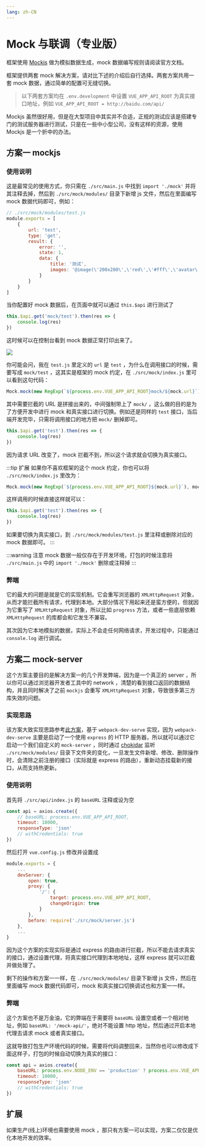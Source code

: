 ```yaml
---
lang: zh-CN
---
```


# Mock 与联调（专业版）

框架使用 [Mockjs](https://github.com/nuysoft/Mock) 做为模拟数据生成，mock 数据编写规则请阅读官方文档。

框架提供两套 mock 解决方案，请对比下述的介绍后自行选择。两套方案共用一套 mock 数据，通过简单的配置可无缝切换。

> 以下两套方案均在 `.env.development` 中设置 `VUE_APP_API_ROOT` 为真实接口地址，例如 `VUE_APP_API_ROOT = http://baidu.com/api/`

Mockjs 虽然很好用，但是在大型项目中其实并不合适，正规的测试应该是搭建专门的测试服务器进行测试，只是在一些中小型公司，没有这样的资源，使用 Mockjs 是一个折中的办法。

## 方案一 mockjs

### 使用说明

这是最常见的使用方式，你只需在 `./src/main.js` 中找到 `import './mock'` 并将其注释去掉，然后到 `./src/mock/modules/` 目录下新增 js 文件，然后在里面编写 mock 数据代码即可，例如：

```js
// ./src/mock/modules/test.js
module.exports = [
    {
        url: 'test',
        type: 'get',
        result: {
            error: '',
            state: 1,
            data: {
                title: '测试',
                images: '@image(\'200x200\',\'red\',\'#fff\',\'avatar\')'
            }
        }
    }
]
```

当你配置好 mock 数据后，在页面中就可以通过 `this.$api` 进行测试了

```js
this.$api.get('mock/test').then(res => {
    console.log(res)
})
```

这时候可以在控制台看到 mock 数据正常打印出来了。

![](/fantastic-admin/mock1.png)

你可能会问，我在 `test.js` 里定义的 `url` 是 `test` ，为什么在调用接口的时候，需要写成 `mock/test` ，这其实是框架的 mock 约定，在 `./src/mock/index.js` 里可以看到这句代码：

```js
Mock.mock(new RegExp(`${process.env.VUE_APP_API_ROOT}mock/${mock.url}`), mock.type || 'get', mock.result)
```

其中需要拦截的 URL 是拼接出来的，中间强制带上了 `mock/` ，这么做的目的是为了方便开发中进行 mock 和真实接口进行切换。例如还是同样的 `test` 接口，当后端开发完毕，只需将调用接口的地方把 `mock/` 删掉即可。

```js
this.$api.get('test').then(res => {
    console.log(res)
})
```

因为请求 URL 改变了，mock 拦截不到，所以这个请求就会切换为真实接口。

:::tip 扩展
如果你不喜欢框架的这个 mock 约定，你也可以将 `./src/mock/index.js` 里改为：

```js
Mock.mock(new RegExp(`${process.env.VUE_APP_API_ROOT}${mock.url}`), mock.type || 'get', mock.result)
```

这样调用的时候直接这样就可以：

```js
this.$api.get('test').then(res => {
    console.log(res)
})
```

如果要切换为真实接口，到 `./src/mock/modules/test.js` 里注释或删除对应的 mock 数据即可。
:::

:::warning 注意
mock 数据一般仅存在于开发环境，打包的时候注意将 `./src/main.js` 中的 `import './mock'` 删除或注释掉
:::

### 弊端

它的最大的问题是就是它的实现机制。它会重写浏览器的 `XMLHttpRequest` 对象，从而才能拦截所有请求，代理到本地。大部分情况下用起来还是蛮方便的，但就因为它重写了 `XMLHttpRequest` 对象，所以比如 `progress` 方法，或者一些底层依赖 `XMLHttpRequest` 的库都会和它发生不兼容。

其次因为它本地模拟的数据，实际上不会走任何网络请求，开发过程中，只能通过 `console.log` 进行调试。

## 方案二 mock-server

这个方案主要目的是解决方案一的几个开发弊端，因为是一个真正的 server ，所以你可以通过浏览器开发者工具中的 network ，清楚的看到接口返回的数据结构，并且同时解决了之前 `mockjs` 会重写 `XMLHttpRequest` 对象，导致很多第三方库失效的问题。

### 实现思路

该方案大致实现思路参考[此方案](https://panjiachen.github.io/vue-element-admin-site/zh/guide/essentials/mock-api.html#%E6%96%B0%E6%96%B9%E6%A1%88)，基于 `webpack-dev-serve` 实现，因为 `webpack-dev-serve` 主要是启动了一个使用 `express` 的 HTTP 服务器，所以就可以通过它启动一个我们自定义的 `mock-server` ，同时通过 [chokidar](https://github.com/paulmillr/chokidar) 监听 `./src/mock/modules/` 目录下文件夹的变化，一旦发生文件新增、修改、删除操作时，会清除之前注册的接口（实际就是 express 的路由），重新动态挂载新的接口，从而支持热更新。

### 使用说明

首先将 `./src/api/index.js` 的 `baseURL` 注释或设为空

```js {2}
const api = axios.create({
    // baseURL: process.env.VUE_APP_API_ROOT,
    timeout: 10000,
    responseType: 'json'
    // withCredentials: true
})
```

然后打开 `vue.config.js` 修改并设置成

```js {5-11}
module.exports = {
    ...
    devServer: {
        open: true,
        proxy: {
            '/': {
                target: process.env.VUE_APP_API_ROOT,
                changeOrigin: true
            }
        },
        before: require('./src/mock/server.js')
	},
	...
}
```

因为这个方案的实现实际是通过 express 的路由进行拦截，所以不能去请求真实的接口，通过设置代理，将真实接口代理到本地地址，这样 express 就可以拦截并做处理了。

剩下的操作和方案一一样，在 `./src/mock/modules/` 目录下新增 js 文件，然后在里面编写 mock 数据代码即可，mock 和真实接口切换调试也和方案一一样。

### 弊端

这个方案也不是万金油，它的弊端在于需要将 `baseURL` 设置空或者一个相对地址，例如 `baseURL: '/mock-api/'`，绝对不能设置 http 地址，然后通过开启本地代理去请求 mock 或者真实接口。

这就导致打包生产环境代码的时候，需要将代码调整回来，当然你也可以修改成下面这样子，打包的时候自动切换为真实的接口：

```js {2}
const api = axios.create({
    baseURL: process.env.NODE_ENV == 'production' ? process.env.VUE_APP_API_ROOT : '',
    timeout: 10000,
    responseType: 'json'
    // withCredentials: true
})
```

## 扩展

如果生产(线上)环境也需要使用 mock ，那只有方案一可以实现，方案二仅仅是优化本地开发的效率。